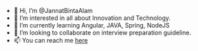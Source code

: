 - 👋 Hi, I’m @JannatBintaAlam
- 👀 I’m interested in all about Innovation and Technology.
- 🌱 I’m currently learning Angular, JAVA, Spring, NodeJS
- 💞️ I’m looking to collaborate on interview preparation guideline.
- 📫 You can reach me [here](https://www.linkedin.com/in/jannatbintaalam/)

<!---
JannatBintaAlam/JannatBintaAlam is a ✨ special ✨ repository because its `README.md` (this file) appears on your GitHub profile.
You can click the Preview link to take a look at your changes.
--->
